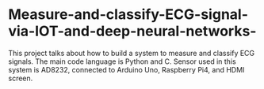 # Measure-and-classify-ECG-signal-via-IOT-and-deep-neural-networks-
This project talks about how to build a system to measure and classify ECG signals. The main code language is Python and C. Sensor used in this system is AD8232, connected to Arduino Uno, Raspberry Pi4, and HDMI screen.
